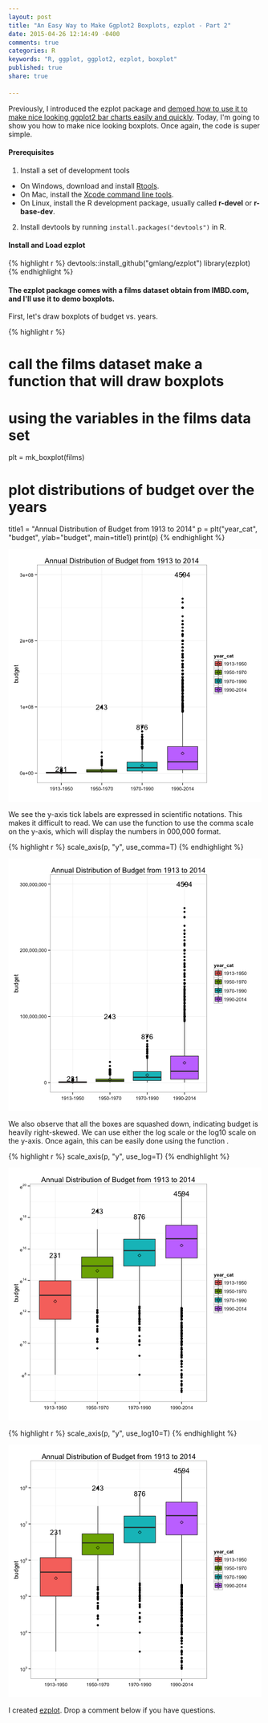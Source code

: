 ```yaml
---
layout: post
title: "An Easy Way to Make Ggplot2 Boxplots, ezplot - Part 2"
date: 2015-04-26 12:14:49 -0400
comments: true
categories: R
keywords: "R, ggplot, ggplot2, ezplot, boxplot"
published: true
share: true

---
```


Previously, I introduced the ezplot package and [demoed how to use it to make nice looking ggplot2 bar charts easily and quickly](http://masterr.org/r/an-easy-way-to-make-ggplot2-plots-ezplot-part1/).   Today, I'm going to show you how to make nice looking boxplots. Once again, the code is super simple.

#### Prerequisites
1. Install a set of development tools
* On Windows, download and install [Rtools](http://cran.r-project.org/bin/windows/Rtools/). 
* On Mac, install the [Xcode command line tools](https://developer.apple.com/downloads). 
* On Linux, install the R development package, usually called **r-devel** or **r-base-dev**.
2. Install devtools by running `install.packages("devtools")` in R.

#### Install and Load ezplot

{% highlight r %}
devtools::install_github("gmlang/ezplot")
library(ezplot)
{% endhighlight %}

#### The ezplot package comes with a films dataset obtain from IMBD.com, and I'll use it to demo boxplots. 

First, let's draw boxplots of budget vs. years. 

{% highlight r %}
# call the films dataset make a function that will draw boxplots 
# using the variables in the films data set
plt = mk_boxplot(films)

# plot distributions of budget over the years
title1 = "Annual Distribution of Budget from 1913 to 2014"
p = plt("year_cat", "budget", ylab="budget", main=title1)
print(p)
{% endhighlight %}

![center](/../figs/2015-04-26-an-easy-way-to-make-ggplot2-boxplots-ezplot-part2/unnamed-chunk-2-1.png) 

We see the y-axis tick labels are expressed in scientific notations. This makes it difficult to read. We can use the function  to use the comma scale on the y-axis, which will display the numbers in 000,000 format.

{% highlight r %}
scale_axis(p, "y", use_comma=T)
{% endhighlight %}

![center](/../figs/2015-04-26-an-easy-way-to-make-ggplot2-boxplots-ezplot-part2/unnamed-chunk-3-1.png) 

We also observe that all the boxes are squashed down, indicating budget is heavily right-skewed. We can use either the log scale or the log10 scale on the y-axis. Once again, this can be easily done using the function .

{% highlight r %}
scale_axis(p, "y", use_log=T)
{% endhighlight %}

![center](/../figs/2015-04-26-an-easy-way-to-make-ggplot2-boxplots-ezplot-part2/unnamed-chunk-4-1.png) 

{% highlight r %}
scale_axis(p, "y", use_log10=T)
{% endhighlight %}

![center](/../figs/2015-04-26-an-easy-way-to-make-ggplot2-boxplots-ezplot-part2/unnamed-chunk-4-2.png) 

I created [ezplot](https://github.com/gmlang/ezplot). Drop a comment below if you have questions.
